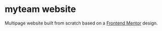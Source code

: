 # myteam website

Multipage website built from scratch based on a [Frontend Mentor](https://www.frontendmentor.io) design.
